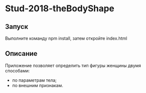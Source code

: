 # Stud-2018-theBodyShape

Запуск
-----------------------------------
Выполните команду     npm install, затем откройте index.html

Описание
-----------------------------------
Приложение позволяет определить тип фигуры женщины двумя способами: 
* по параметрам тела;
* по внешним признакам.
